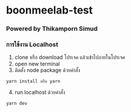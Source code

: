 # boonmeelab-test
### Powered by Thikamporn Simud
### การใช้งาน Localhost

1. clone หรือ download โปรเจค แล้วเข้าไปภายในโปรเจค
2. open new terminal
3. ติดตั้ง node package ด้วยคำสั้ง
```
yarn install หรือ yarn
```
4. run localhost ด้วยคำสั่ง
```
yarn dev
```
